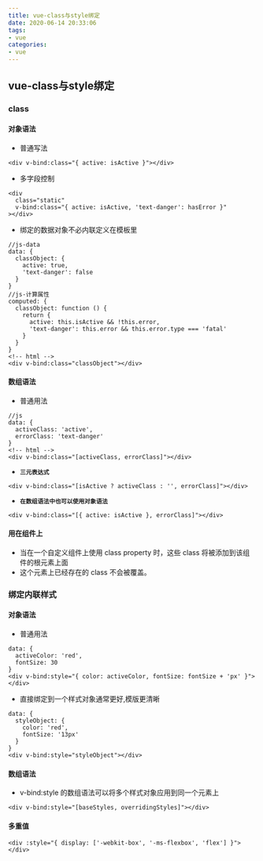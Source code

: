 ```yaml
---
title: vue-class与style绑定
date: 2020-06-14 20:33:06
tags:
- vue
categories:
- vue
---
```



## vue-class与style绑定
### class
#### 对象语法
- 普通写法
```
<div v-bind:class="{ active: isActive }"></div>
```
- 多字段控制
```
<div
  class="static"
  v-bind:class="{ active: isActive, 'text-danger': hasError }"
></div>
```
- 绑定的数据对象不必内联定义在模板里
```
//js-data
data: {
  classObject: {
    active: true,
    'text-danger': false
  }
}
//js-计算属性
computed: {
  classObject: function () {
    return {
      active: this.isActive && !this.error,
      'text-danger': this.error && this.error.type === 'fatal'
    }
  }
}
<!-- html -->
<div v-bind:class="classObject"></div>
```

#### 数组语法
- 普通用法
```
//js
data: {
  activeClass: 'active',
  errorClass: 'text-danger'
}
<!-- html -->
<div v-bind:class="[activeClass, errorClass]"></div>
```
- **`三元表达式`**
```
<div v-bind:class="[isActive ? activeClass : '', errorClass]"></div>
```
- **`在数组语法中也可以使用对象语法`**
```
<div v-bind:class="[{ active: isActive }, errorClass]"></div>
```

#### 用在组件上
- 当在一个自定义组件上使用 class property 时，这些 class 将被添加到该组件的根元素上面
- 这个元素上已经存在的 class 不会被覆盖。

### 绑定内联样式
#### 对象语法
- 普通用法
```
data: {
  activeColor: 'red',
  fontSize: 30
}
<div v-bind:style="{ color: activeColor, fontSize: fontSize + 'px' }"></div>
```
- 直接绑定到一个样式对象通常更好,模版更清晰
```
data: {
  styleObject: {
    color: 'red',
    fontSize: '13px'
  }
}
<div v-bind:style="styleObject"></div>
```

#### 数组语法
- v-bind:style 的数组语法可以将多个样式对象应用到同一个元素上
```
<div v-bind:style="[baseStyles, overridingStyles]"></div>
```

#### 多重值
```
<div :style="{ display: ['-webkit-box', '-ms-flexbox', 'flex'] }"></div>
```